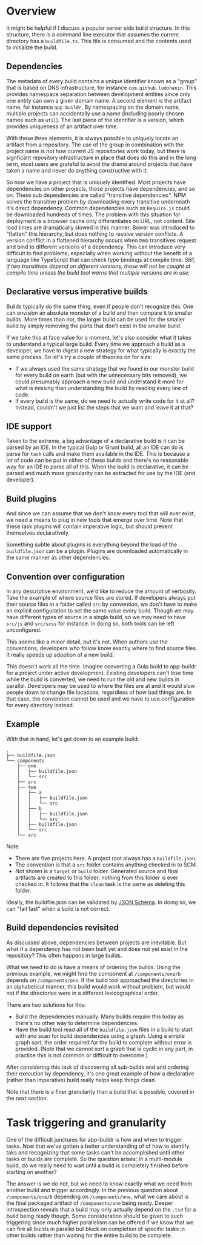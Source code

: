 # Overview

It might be helpful if I discuss a popular server side build structure. In this structure, there is a command line executor that assumes the current directory has a `buildfile.ts`. This file is consumed and the contents used to initialize the build. 

## Dependencies

The metadata of every build contains a unique identifier known as a "group" that is based on DNS infrastructure, for instance `com.github.ludohenin`. This provides namespace separation between development entities since only one entity can own a given domain name. A second element is the artifact name, for instance `app-buildr`. By namespacing on the domain name, multiple projects can accidentally use a name (including poorly chosen names such as `util`). The last piece of the identifier is a version, which provides uniqueness of an artifact over time. 

With these three elements, it is always possible to uniquely locate an artifact from a repository. The use of the group in combination with the project name is not how current JS repositories work today, but there is signficant repository infrastructure in place that does do this and in the long term, most users are grateful to avoid the drama around projects that have taken a name and never do anything constructive with it.
  
So now we have a project that is uniquely identified. Most projects have dependencies on other projects, those projects have dependencies, and so on. These sub dependencies are called "transitive dependencies". NPM solves the transitive problem by downloading every transitive underneath it's direct dependency. Common dependencies such as `Require.js` could be downloaded hundreds of times. The problem with this situation for deployment is a browser cache only differentiates on URL, not content. Site load times are dramatically slowed in this manner. Bower was introduced to "flatten" this hierarchy, but does nothing to resolve version conflicts. A version conflict in a flattened hierarchy occurs when two transitives request and bind to different versions of a dependency. This can introduce very difficult to find problems, especially when working without the benefit of a language like TypeScript that can check type bindings at compile time. *Still, if two transitives depend on different versions, these will not be caught at compile time unless the build tool warns that multiple versions are in use.*

## Declarative versus imperative builds

Builds typically do the same thing, even if people don't recognize this. One can envision an absolute monster of a build and then compare it to smaller builds. More times than not, the larger build can be used for the smaller build by simply removing the parts that don't exist in the smaller build. 

If we take this at face value for a moment, let's also consider what it takes to understand a typical large build. Every time we approach a build as a developer, we have to digest a new strategy for what typically is exactly the same process. So let's try a couple of theories on for size: 

* If we always used the same strategy that we found in our monster build for every build on earth (but with the unnecessary bits removed), we could presumably approach a new build and understand it more for what is missing than understanding the build by reading every line of code. 
* If every build is the same, do we need to actually write code for it at all? Instead, couldn't we just list the steps that we want and leave it at that? 

## IDE support

Taken to the extreme, a big advantage of a declarative build is it can be parsed by an IDE. In the typical Gulp or Grunt build, all an IDE can do is parse for `task` calls and make them available in the IDE. This is because a lot of code can be put in either of these builds and there's no reasonable way for an IDE to parse all of this. When the build is declarative, it can be parsed and much more granularity can be extracted for use by the IDE (and developer). 

## Build plugins

And since we can assume that we don't know every tool that will ever exist, we need a means to plug in new tools that emerge over time. Note that these task plugins will contain imperative logic, but should present themselves declaratively.

Something subtle about plugins is everything beyond the load of the `buildfile.json` can be a plugin. Plugins are downloaded automatically in the same manner as other dependencies.

## Convention over configuration

In any descriptive environment, we'd like to reduce the amount of verbosity. Take the example of where source files are stored. If developers always put their source files in a folder called `src` by convention, we don't have to make an explicit configuration to set the same value every build. Though we may have different types of source in a single build, so we may need to have `src/js` and `src/scss` for instance. In doing so, both tools can be left unconfigured.
 
This seems like a minor detail, but it's not. When authors use the conventions, developers who follow know exactly where to find source files. It really speeds up adoption of a new build.

This doesn't work all the time. Imagine converting a Gulp build to app-buildr for a project under active development. Existing developers can't lose time while the build is converted, we need to run the old and new builds in parallel. Developers may be used to where the files are at and it would slow people down to change file locations, regardless of how bad things are. In that case, the convention cannot be used and we nave to use configuration for every directory instead.

## Example

With that in hand, let's get down to an example build:

```
.
├── buildfile.json
└── components
    ├── one
    │   ├── buildfile.json
    │   └── src
    ├── src
    ├── two
    │   ├── a
    │   │   ├── buildfile.json
    │   │   └── src
    │   ├── b
    │   │   ├── buildfile.json
    │   │   └── src
    │   ├── buildfile.json
    │   └── src
    └── src
```

Note:
* There are five projects here. A project root always has a `buildfile.json`.
* The convention is that a `src` folder contains anything checked in to SCM.
* Not shown is a `target` or `build` folder. Generated source and final artifacts are created to this folder, nothing from this folder is ever checked in. It follows that the `clean` task is the same as deleting this folder.

Ideally, the buildfile.json can be validated by [JSON Schema](http://json-schema.org). In doing so, we can "fail fast" when a build is not correct.
 
## Build dependencies revisited

As discussed above, dependencies between projects are inevitable. But what if a dependency has not been built yet and does not yet exist in the repository? This often happens in large builds. 
 
What we need to do is have a means of ordering the builds. Using the previous example, we might find the component at `/components/one/b` depends on `/components/one`. If the build tool approached the directories in an alphabetical manner, this build would work without problem, but would not if the directories were in a different lexicographical order.

There are two solutions for this:

* Build the dependencies manually. Many builds require this today as there's no other way to determine dependencies.
* Have the build tool read all of the `buildfile.json` files in a build to start with and scan for build dependencies using a graph. Using a simple graph sort, the order required for the build to complete without error is provided. (Note that we cannot sort a graph that is cyclic in any part, in practice this is not common or difficult to overcome.)

After considering this task of discovering all sub-builds and and ordering their execution by dependency, it's one great example of how a declarative (rather than imperative) build really helps keep things clean.

Note that there is a finer granularity than a build that is possible, covered in the next section.

# Task triggering and granularity

One of the difficult junctures for app-buildr is how and when to trigger tasks. Now that we've gotten a better understanding of of how to identify taks and recognizing that some tasks can't be accomplished until other tasks or builds are complete. So the question arises: In a multi-module build, do we really need to wait until a build is completely finished before starting on another? 

The answer is we do not, but we need to know exactly what we need from another build and trigger accordingly. In the previous question about `/components/one/b` depending on `/components/one`, what we care about is the final packaged artifact of `/components/one` being ready. Deeper introspection reveals that a build may only actually depend on the `.tsd` for a build being ready though. Some consideration should be given to such triggering since much higher parallelism can be offered if we know that we can fire all builds in parallel but block on completion of specific tasks in other builds rather than waiting for the entire build to be complete.

